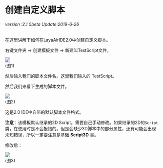 # 创建自定义脚本

###### *version :2.1.0beta   Update:2019-6-26*

在这里讲解下如何在LayaAirIDE2.0中创建自定义脚本。

右键文件夹 => 创建模板文件 => 新建叫TestScript文件。

![](img/1.png)<br>(图1)

然后输入我们的脚本文件名。这里我们输入的 TestScript。

然后我们来看下生成的脚本文件。

![](img/2.png)<br>(图2)

这是2.0 IDE中自带的默认脚本文件格式。

**注意**：该模板默认继承的2D Script。需要自己手动修改。如果继承的2D的`Script`类，在使用时是不会报错的。但是会缺少3D脚本中的部分属性，还有可能会出现未知错误，所以一定要注意是基础 **Script3D** 类。

修改后：

![](img/3.png)<br>(图3)

